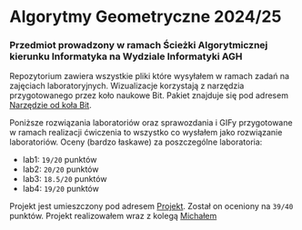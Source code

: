 # Algorytmy Geometryczne 2024/25
### Przedmiot prowadzony w ramach Ścieżki Algorytmicznej kierunku Informatyka na Wydziale Informatyki AGH

Repozytorium zawiera wszystkie pliki które wysyłałem w ramach zadań na zajęciach laboratoryjnych. Wizualizacje korzystają z narzędzia przygotowanego przez koło naukowe Bit. Pakiet znajduje się pod adresem [Narzędzie od koła Bit](https://github.com/aghbit/Algorytmy-Geometryczne).

Poniższe rozwiązania laboratoriów oraz sprawozdania i GIFy przygotowane w ramach realizacji ćwiczenia to wszystko co wysłałem jako rozwiązanie laboratoriów.
Oceny (bardzo łaskawe) za poszczególne laboratoria:
- lab1: ```19/20``` punktów
- lab2: ```20/20``` punktów
- lab3: ```18.5/20``` punktów
- lab4: ```19/20``` punktów

Projekt jest umieszczony pod adresem [Projekt](https://github.com/Ki3mONo/KDTree_and_Quadtree). Został on oceniony na ```39/40``` punktów. Projekt realizowałem wraz z kolegą [Michałem](https://github.com/MichalTheProgrammer)